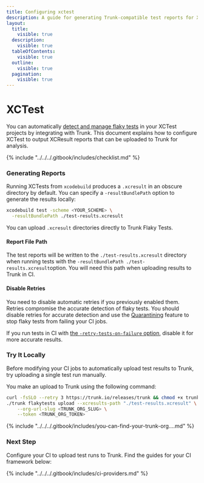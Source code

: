 ```yaml
---
title: Configuring xctest
description: A guide for generating Trunk-compatible test reports for XCode and xcodebuild
layout:
  title:
    visible: true
  description:
    visible: true
  tableOfContents:
    visible: true
  outline:
    visible: true
  pagination:
    visible: true
---
```


# XCTest

You can automatically [detect and manage flaky tests](../../detection.md) in your XCTest projects by integrating with Trunk. This document explains how to configure XCTest to output XCResult reports that can be uploaded to Trunk for analysis.

{% include "../../../.gitbook/includes/checklist.md" %}

### Generating Reports

Running XCTests from `xcodebuild` produces a `.xcresult` in an obscure directory by default. You can specify a `-resultBundlePath` option to generate the results locally:

```sh
xcodebuild test -scheme <YOUR_SCHEME> \
  -resultBundlePath ./test-results.xcresult
```

You can upload `.xcresult` directories directly to Trunk Flaky Tests.&#x20;

#### Report File Path

The test reports will be written to the `./test-results.xcresult` directory when running tests with the `-resultBundlePath ./test-results.xcresult`option. You will need this path when uploading results to Trunk in CI.

#### Disable Retries

You need to disable automatic retries if you previously enabled them. Retries compromise the accurate detection of flaky tests. You should disable retries for accurate detection and use the [Quarantining](../../quarantining.md) feature to stop flaky tests from failing your CI jobs.

If you run tests in CI with [the `-retry-tests-on-failure` option](https://keith.github.io/xcode-man-pages/xcodebuild.1.html#retry-tests-on-failure), disable it for more accurate results.

### Try It Locally

Before modifying your CI jobs to automatically upload test results to Trunk, try uploading a single test run manually.

You make an upload to Trunk using the following command:

```sh
curl -fsSLO --retry 3 https://trunk.io/releases/trunk && chmod +x trunk
./trunk flakytests upload --xcresults-path "./test-results.xcresult" \
    --org-url-slug <TRUNK_ORG_SLUG> \
    --token <TRUNK_ORG_TOKEN>
```

{% include "../../../.gitbook/includes/you-can-find-your-trunk-org....md" %}

### Next Step

Configure your CI to upload test runs to Trunk. Find the guides for your CI framework below:

{% include "../../../.gitbook/includes/ci-providers.md" %}

